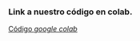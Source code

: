 ### Link a nuestro código en colab.

[Código _google colab_](https://colab.research.google.com/drive/1awV3qZSnQ75CeoSTZQ26sZ95xVeHlcev?authuser=1#scrollTo=U5cCY3PjQI4J)
